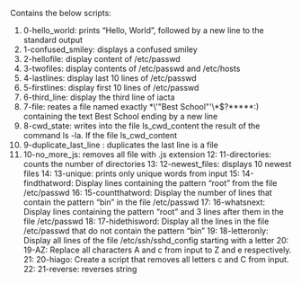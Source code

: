 Contains the below scripts:
1. 0-hello_world: prints “Hello, World”, followed by a new line to the standard output
2. 1-confused_smiley: displays a confused smiley 
3. 2-hellofile: display content of /etc/passwd
4. 3-twofiles: display contents of /etc/passwd and /etc/hosts
5. 4-lastlines: display last 10 lines of /etc/passwd
6. 5-firstlines: display first 10 lines of /etc/passwd
7. 6-third_line: display the third line of iacta
8. 7-file: reates a file named exactly \*\\'"Best School"\'\\*$\?\*\*\*\*\*:) containing the text Best School ending by a new line
9. 8-cwd_state:  writes into the file ls_cwd_content the result of the command ls -la. If the file ls_cwd_content
10. 9-duplicate_last_line : duplicates the last line is a file
11. 10-no_more_js: removes all file with .js extension
12: 11-directories: counts the number of directories
13: 12-newest_files: displays 10 newest files
14: 13-unique: prints only unique words from input
15: 14-findthatword: Display lines containing the pattern “root” from the file /etc/passwd
16: 15-countthatword: Display the number of lines that contain the pattern “bin” in the file /etc/passwd
17: 16-whatsnext: Display lines containing the pattern “root” and 3 lines after them in the file /etc/passwd
18: 17-hidethisword: Display all the lines in the file /etc/passwd that do not contain the pattern “bin”
19: 18-letteronly: Display all lines of the file /etc/ssh/sshd_config starting with a letter
20: 19-AZ: Replace all characters A and c from input to Z and e respectively.
21: 20-hiago: Create a script that removes all letters c and C from input.
22: 21-reverse: reverses string
